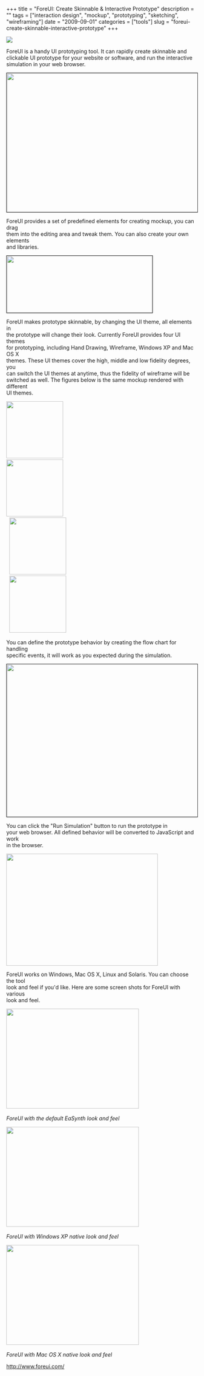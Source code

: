 +++
title = "ForeUI: Create Skinnable & Interactive Prototype"
description = ""
tags = ["interaction design", "mockup", "prototyping", "sketching", "wireframing"]
date = "2009-09-01"
categories = ["tools"]
slug = "foreui-create-skinnable-interactive-prototype"
+++


<div class="tool-screenshot mb1"><a href="http://www.foreui.com/"><img id='bluga-thumbnail-2685' class='bluga-thumbnail custom' src='http://media.konigi.com/bluga/
wt522fb29f56d0b_custom.jpg'/></a></div><p>ForeUI is a handy UI prototyping tool. It can rapidly create skinnable and<br />
  clickable UI prototype for your website or software, and run the interactive<br />
  simulation in your web browser.</p>
<p><img src="http://www.foreui.com/hl/img/dnd_editing.gif" width="506" height="366" border="1"></p>
<p>ForeUI provides a set of predefined elements for creating mockup, you can drag<br />
  them into the editing area and tweak them. You can also create your own elements<br />
  and libraries.</p>
<p><img src="http://www.foreui.com/hl/img/fce_create.gif" width="385" height="150" border="1"></p>
<p>ForeUI makes prototype skinnable, by changing the UI theme, all elements in<br />
  the prototype will change their look. Currently ForeUI provides four UI themes<br />
  for prototyping, including Hand Drawing, Wireframe, Windows XP and Mac OS X<br />
  themes. These UI themes cover the high, middle and low fidelity degrees, you<br />
  can switch the UI themes at anytime, thus the fidelity of wireframe will be<br />
  switched as well. The figures below is the same mockup rendered with different<br />
  UI themes.</p>
<p><img src="http://www.foreui.com/images/ui_theme_handdrawing.gif" width="150" height="150" class="FrameBordered">&nbsp;&nbsp;&nbsp;<br />
  <img src="http://www.foreui.com/images/ui_theme_wireframe.gif" width="150" height="150" class="FrameBordered">&nbsp;<br />
  &nbsp;&nbsp;<img src="http://www.foreui.com/images/ui_theme_winxp.gif" width="150" height="150" class="FrameBordered">&nbsp;<br />
  &nbsp;&nbsp;<img src="http://www.foreui.com/images/ui_theme_mac.gif" width="150" height="150" class="FrameBordered">
</p>
<p>You can define the prototype behavior by creating the flow chart for handling<br />
  specific events, it will work as you expected during the simulation.</p>
<p><img src="http://www.foreui.com/hl/img/behavior_tree.gif" width="550" height="402" border="1"></p>
<p>You can click the &quot;Run Simulation&quot; button to run the prototype in<br />
  your web browser. All defined behavior will be converted to JavaScript and work<br />
  in the browser.</p>
<p><img src="http://www.foreui.com/hl/img/simulation_sample.gif" width="400" height="295"></p>
<p>ForeUI works on Windows, Mac OS X, Linux and Solaris. You can choose the tool<br />
  look and feel if you'd like. Here are some screen shots for ForeUI with various<br />
  look and feel.</p>
<p><img src="http://www.foreui.com/images/ForeUI_EaSynth_Lnf_Thumb.gif" width="350" height="263"><br><br />
  <i>ForeUI with the default EaSynth look and feel</i></p>
<p><img src="http://www.foreui.com/images/ForeUI_Win_System_Lnf_Thumb.gif" width="350" height="263"><br><br />
  <i>ForeUI with Windows XP native look and feel</i></p>
<p><img src="http://www.foreui.com/images/ForeUI_Mac_System_Lnf_Thumb.gif" width="350" height="263"><br><br />
  <i>ForeUI with Mac OS X native look and feel</i></p>
  
<p><a href="http://www.foreui.com/">http://www.foreui.com/</a></p>
      
